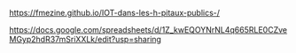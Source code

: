 https://fmezine.github.io/IOT-dans-les-h-pitaux-publics-/

https://docs.google.com/spreadsheets/d/1Z_kwEQOYNrNL4q665RLE0CZveMGyp2hdR37mSriXXLk/edit?usp=sharing

  
